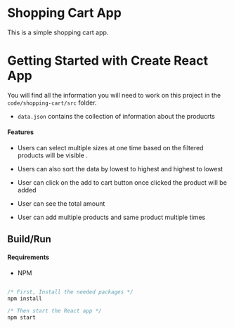 <h1>Shopping Cart App</h1>

<!-- ## [Live Demo](https://react-shopping-cart-beta.vercel.app/) -->

This is a simple shopping cart app.

# Getting Started with Create React App
You will find all the information you will need to work on this project in the `code/shopping-cart/src` folder.
- `data.json` contains the collection of information about the producrts

#### Features

- Users can select multiple sizes at one time based on the filtered products will be visible . 
  
- Users can also sort the data by lowest to highest and highest to lowest

- User can click on the add to cart button once clicked the product will be added

- User can see the total amount

- User can add multiple products and same product multiple times

## Build/Run

#### Requirements

- NPM

```javascript

/* First, Install the needed packages */
npm install

/* Then start the React app */
npm start

```


 
 















